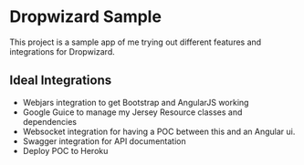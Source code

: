 # Dropwizard Sample

This project is a sample app of me trying out different features and integrations for Dropwizard.  

## Ideal Integrations

* Webjars integration to get Bootstrap and AngularJS working
* Google Guice to manage my Jersey Resource classes and dependencies
* Websocket integration for having a POC between this and an Angular ui.
* Swagger integration for API documentation
* Deploy POC to Heroku

